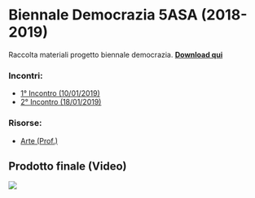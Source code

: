 # Biennale Democrazia 5ASA (2018-2019)

Raccolta materiali progetto biennale democrazia.
<a href="https://github.com/IISPrimoLeviTorino/Biennale-Democrazia-5ASA/archive/master.zip">
	<b>Download qui</b>
</a>

### Incontri:
- <a href="https://github.com/IISPrimoLeviTorino/Biennale-Democrazia-5ASA/blob/master/1%C2%B0%20Incontro/Resoconto.md">1° Incontro (10/01/2019)</a>
- <a href="https://github.com/IISPrimoLeviTorino/Biennale-Democrazia-5ASA/blob/master/2%C2%B0%20Incontro/Resoconto.md">2° Incontro (18/01/2019)</a>

### Risorse:
- <a href="https://github.com/IISPrimoLeviTorino/Biennale-Democrazia-5ASA/blob/master/Risorse%20Arte/README.md">Arte (Prof.)</a>

## Prodotto finale (Video)
[![](http://img.youtube.com/vi/0RIwIvZVKlI/0.jpg)](http://www.youtube.com/watch?v=0RIwIvZVKlI "Io Solo")
